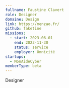 ```yaml
---
fullname: Faustine Clavert
role: Designer
domaine: Design
link: https://menzao.fr/
github: faketine
missions:
  - start: 2023-06-01
    end: 2023-11-30
    status: service
    employer: Omnicité
startups:
  - MonAideCyber
memberType: beta
---
```


Designer
